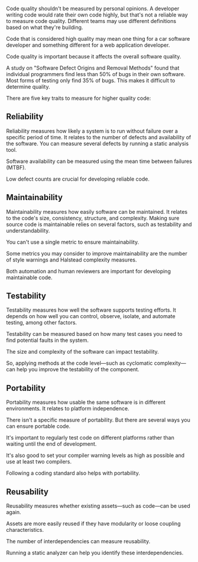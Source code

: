 Code quality shouldn't be measured by personal opinions. A developer writing code would rate their own code highly, but that's not a reliable way to measure code quality. Different teams may use different definitions based on what they're building.

Code that is considered high quality may mean one thing for a car software developer and something different for a web application developer.

Code quality is important because it affects the overall software quality.

A study on "Software Defect Origins and Removal Methods" found that individual programmers find less than 50% of bugs in their own software. Most forms of testing only find 35% of bugs. This makes it difficult to determine quality.

There are five key traits to measure for higher quality code:

## Reliability

Reliability measures how likely a system is to run without failure over a specific period of time. It relates to the number of defects and availability of the software. You can measure several defects by running a static analysis tool.

Software availability can be measured using the mean time between failures (MTBF).

Low defect counts are crucial for developing reliable code.

## Maintainability

Maintainability measures how easily software can be maintained. It relates to the code's size, consistency, structure, and complexity. Making sure source code is maintainable relies on several factors, such as testability and understandability.

You can't use a single metric to ensure maintainability.

Some metrics you may consider to improve maintainability are the number of style warnings and Halstead complexity measures.

Both automation and human reviewers are important for developing maintainable code.

## Testability

Testability measures how well the software supports testing efforts. It depends on how well you can control, observe, isolate, and automate testing, among other factors.

Testability can be measured based on how many test cases you need to find potential faults in the system.

The size and complexity of the software can impact testability.

So, applying methods at the code level—such as cyclomatic complexity—can help you improve the testability of the component.

## Portability

Portability measures how usable the same software is in different environments. It relates to platform independence.

There isn't a specific measure of portability. But there are several ways you can ensure portable code.

It's important to regularly test code on different platforms rather than waiting until the end of development.

It's also good to set your compiler warning levels as high as possible and use at least two compilers.

Following a coding standard also helps with portability.

## Reusability

Reusability measures whether existing assets—such as code—can be used again.

Assets are more easily reused if they have modularity or loose coupling characteristics.

The number of interdependencies can measure reusability.

Running a static analyzer can help you identify these interdependencies.
